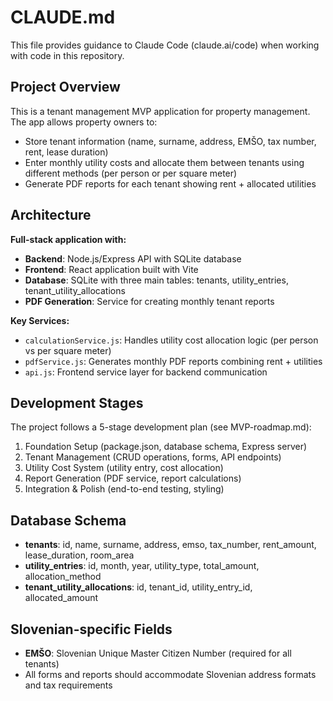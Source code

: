 # CLAUDE.md

This file provides guidance to Claude Code (claude.ai/code) when working with code in this repository.

## Project Overview

This is a tenant management MVP application for property management. The app allows property owners to:
- Store tenant information (name, surname, address, EMŠO, tax number, rent, lease duration)
- Enter monthly utility costs and allocate them between tenants using different methods (per person or per square meter)
- Generate PDF reports for each tenant showing rent + allocated utilities

## Architecture

**Full-stack application with:**
- **Backend**: Node.js/Express API with SQLite database
- **Frontend**: React application built with Vite
- **Database**: SQLite with three main tables: tenants, utility_entries, tenant_utility_allocations
- **PDF Generation**: Service for creating monthly tenant reports

**Key Services:**
- `calculationService.js`: Handles utility cost allocation logic (per person vs per square meter)
- `pdfService.js`: Generates monthly PDF reports combining rent + utilities
- `api.js`: Frontend service layer for backend communication

## Development Stages

The project follows a 5-stage development plan (see MVP-roadmap.md):
1. Foundation Setup (package.json, database schema, Express server)
2. Tenant Management (CRUD operations, forms, API endpoints)  
3. Utility Cost System (utility entry, cost allocation)
4. Report Generation (PDF service, report calculations)
5. Integration & Polish (end-to-end testing, styling)

## Database Schema

- **tenants**: id, name, surname, address, emso, tax_number, rent_amount, lease_duration, room_area
- **utility_entries**: id, month, year, utility_type, total_amount, allocation_method
- **tenant_utility_allocations**: id, tenant_id, utility_entry_id, allocated_amount

## Slovenian-specific Fields

- **EMŠO**: Slovenian Unique Master Citizen Number (required for all tenants)
- All forms and reports should accommodate Slovenian address formats and tax requirements